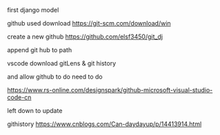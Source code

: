 first django model

github used
download
https://git-scm.com/download/win

create a new github
https://github.com/elsf3450/git_dj


append git hub to path

vscode download gitLens
& git history

and allow github to do need to do 

https://www.rs-online.com/designspark/github-microsoft-visual-studio-code-cn

left down to update

githistory
https://www.cnblogs.com/Can-daydayup/p/14413914.html